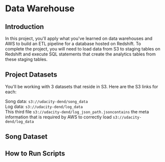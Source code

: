 # Data Warehouse

## Introduction

In this project, you'll apply what you've learned on data warehouses and AWS to build an ETL pipeline for a database hosted on Redshift. To complete the project, you will need to load data from S3 to staging tables on Redshift and execute SQL statements that create the analytics tables from these staging tables.

## Project Datasets

You'll be working with 3 datasets that reside in S3. Here are the S3 links for each:

Song data: ```s3://udacity-dend/song_data``` <br />
Log data: ```s3://udacity-dend/log_data``` <br />
This third file ```s3://udacity-dend/log_json_path.jsoncontains``` the meta information that is required by AWS to correctly load ```s3://udacity-dend/log_data``` <br />

## Song Dataset


## How to Run Scripts

